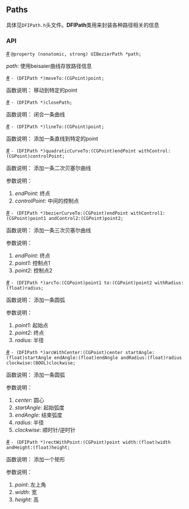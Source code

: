 ## Paths

具体见`DFIPath.h`头文件。**DFIPath**类用来封装各种路径相关的信息

### API

[#]() `@property (nonatomic, strong) UIBezierPath *path;`

*path*: 使用beisaier曲线存放路径信息

[#]() `- (DFIPath *)moveTo:(CGPoint)point;`

函数说明： 移动到特定的point

[#]() `- (DFIPath *)closePath;`

函数说明： 闭合一条曲线

[#]() `- (DFIPath *)lineTo:(CGPoint)point;`

函数说明： 添加一条直线到特定的point

[#]() `- (DFIPath *)quadraticCurveTo:(CGPoint)endPoint withControl:(CGPoint)controlPoint;`

函数说明： 添加一条二次贝塞尔曲线

参数说明：

1. *endPoint*: 终点
2. *controlPoint*: 中间的控制点

[#]() `- (DFIPath *)bezierCurveTo:(CGPoint)endPoint withControl1:(CGPoint)point1 andControl2:(CGPoint)point2;`

函数说明： 添加一条三次贝塞尔曲线

参数说明：

1. *endPoint*: 终点
2. *point1*: 控制点1
3. *point2*: 控制点2

[#]() `- (DFIPath *)arcTo:(CGPoint)point1 to:(CGPoint)point2 withRadius:(float)radius;`

函数说明： 添加一条圆弧

参数说明：

1. *point1*: 起始点
2. *point2*: 终点
3. *radius*: 半径

[#]() `- (DFIPath *)arcWithCenter:(CGPoint)center startAngle:(float)startAngle endAngle:(float)endAngle andRadius:(float)radius clockwise:(BOOL)clockwise;`

函数说明： 添加一条圆弧

参数说明：

1. *center*: 圆心
2. *startAngle*: 起始弧度
3. *endAngle*: 结束弧度
4. *radius*: 半径
5. *clockwise*: 顺时针/逆时针

[#]() `- (DFIPath *)rectWithPoint:(CGPoint)point width:(float)width andHeight:(float)height;`

函数说明： 添加一个矩形

参数说明：

1. *point*: 左上角
2. *width*: 宽
3. *height*: 高